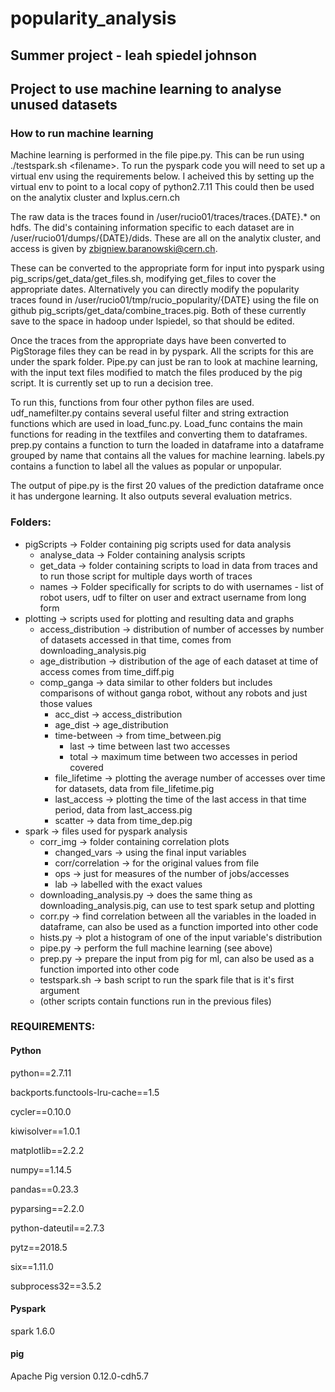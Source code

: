 # popularity\_analysis
## Summer project - leah spiedel johnson


## Project to use machine learning to analyse unused datasets

### How to run machine learning
Machine learning is performed in the file pipe.py. This can be run using ./testspark.sh \<filename\>.
To run the pyspark code you will need to set up a virtual env using the requirements below. I acheived this by setting up the virtual env to point to a local copy of python2.7.11 This could then be used on the analytix cluster and lxplus.cern.ch

The raw data is the traces found in /user/rucio01/traces/traces.{DATE}.\* on hdfs. The did's containing information specific to each dataset are in /user/rucio01/dumps/{DATE}/dids. These are all on the analytix cluster, and access is given by zbigniew.baranowski@cern.ch.

These can be converted to the appropriate form for input into pyspark using pig\_scrips/get\_data/get\_files.sh, modifying get\_files to cover the appropriate dates. Alternatively you can directly modify the popularity traces found in /user/rucio01/tmp/rucio\_popularity/{DATE} using the file on github pig\_scripts/get\_data/combine\_traces.pig. Both of these currently save to the space in hadoop under lspiedel, so that should be edited.

Once the traces from the appropriate days have been converted to PigStorage files they can be read in by pyspark. All the scripts for this are under the spark folder. Pipe.py can just be ran to look at machine learning, with the input text files modified to match the files produced by the pig script. It is currently set up to run a decision tree.

To run this, functions from four other python files are used. udf\_namefilter.py contains several useful filter and string extraction functions which are used in load\_func.py. Load\_func contains the main functions for reading in the textfiles and converting them to dataframes. prep.py contains a function to turn the loaded in dataframe into a dataframe grouped by name that contains all the values for machine learning. labels.py contains a function to label all the values as popular or unpopular.

The output of pipe.py is the first 20 values of the prediction dataframe once it has undergone learning. It also outputs several evaluation metrics.
 

### Folders:
* pigScripts -> Folder containing pig scripts used for data analysis
  * analyse\_data -> Folder containing analysis scripts
  * get\_data -> folder containing scripts to load in data from traces and to run those script for multiple days worth of traces
  * names -> Folder specifically for scripts to do with usernames - list of robot users, udf to filter on user and extract username from long form
* plotting -> scripts used for plotting and resulting data and graphs
  * access\_distribution -> distribution of number of accesses by number of datasets accessed in that time, comes from downloading\_analysis.pig
  * age\_distribution -> distribution of the age of each dataset at time of access comes from time\_diff.pig
  * comp\_ganga -> data similar to other folders but includes comparisons of without ganga robot, without any robots and just those values
    * acc\_dist -> access\_distribution
    * age\_dist -> age\_distribution
    * time\-between -> from time\_between.pig
      * last -> time between last two accesses
      * total -> maximum time between two accesses in period covered
    * file\_lifetime -> plotting the average number of accesses over time for datasets, data from file\_lifetime.pig
    * last\_access  -> plotting the time of the last access in that time period, data from last\_access.pig
    * scatter -> data from time\_dep.pig
* spark -> files used for pyspark analysis
   * corr\_img -> folder containing correlation plots
     * changed\_vars -> using the final input variables
     * corr/correlation -> for the original values from file 
     * ops -> just for measures of the number of jobs/accesses
     * lab -> labelled with the exact values
   * downloading\_analysis.py -> does the same thing as downloading\_analysis.pig, can use to test spark setup and plotting
   * corr.py -> find correlation between all the variables in the loaded in dataframe, can also be used as a function imported into other code 
   * hists.py -> plot a histogram of one of the input variable's distribution
   * pipe.py -> perform the full machine learning (see above)
   * prep.py -> prepare the input from pig for ml, can also be used as a function imported into other code
   * testspark.sh -> bash script to run the spark file that is it's first argument
   * (other scripts contain functions run in the previous files)


### REQUIREMENTS:
#### Python
python==2.7.11

backports.functools-lru-cache==1.5

cycler==0.10.0

kiwisolver==1.0.1

matplotlib==2.2.2

numpy==1.14.5

pandas==0.23.3

pyparsing==2.2.0

python-dateutil==2.7.3

pytz==2018.5

six==1.11.0

subprocess32==3.5.2

#### Pyspark
spark 1.6.0
#### pig 
Apache Pig version 0.12.0-cdh5.7
